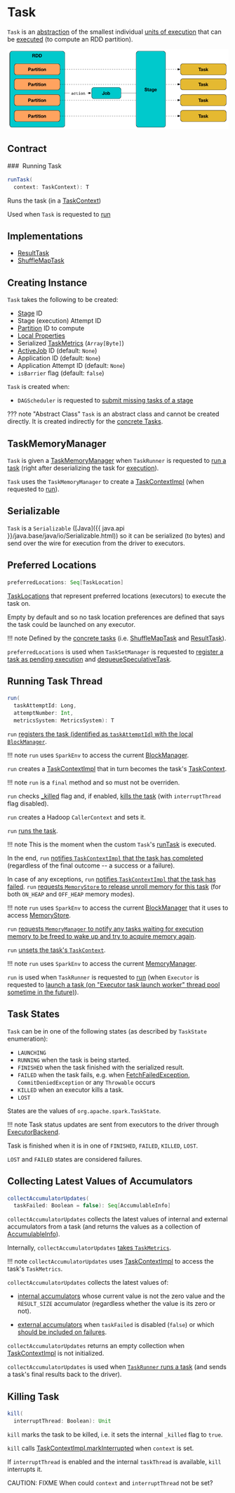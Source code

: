# Task

`Task` is an [abstraction](#contract) of the smallest individual [units of execution](#implementations) that can be [executed](#run) (to compute an RDD partition).

![Tasks Are Runtime Representation of RDD Partitions](../images/scheduler/spark-rdd-partitions-job-stage-tasks.png)

## Contract

### <span id="runTask"> Running Task

```scala
runTask(
  context: TaskContext): T
```

Runs the task (in a [TaskContext](TaskContext.md))

Used when `Task` is requested to [run](#run)

## Implementations

* [ResultTask](ResultTask.md)
* [ShuffleMapTask](ShuffleMapTask.md)

## Creating Instance

`Task` takes the following to be created:

* <span id="stageId"> [Stage](Stage.md) ID
* <span id="stageAttemptId"> Stage (execution) Attempt ID
* <span id="partitionId"> [Partition](../rdd/Partition.md) ID to compute
* <span id="localProperties"> [Local Properties](../SparkContext.md#localProperties)
* <span id="serializedTaskMetrics"> Serialized [TaskMetrics](../executor/TaskMetrics.md) (`Array[Byte]`)
* <span id="jobId"> [ActiveJob](ActiveJob.md) ID (default: `None`)
* <span id="appId"> Application ID (default: `None`)
* <span id="appAttemptId"> Application Attempt ID (default: `None`)
* <span id="isBarrier"> `isBarrier` flag (default: `false`)

`Task` is created when:

* `DAGScheduler` is requested to [submit missing tasks of a stage](DAGScheduler.md#submitMissingTasks)

??? note "Abstract Class"
    `Task` is an abstract class and cannot be created directly. It is created indirectly for the [concrete Tasks](#implementations).

## <span id="taskMemoryManager"><span id="setTaskMemoryManager"> TaskMemoryManager

`Task` is given a [TaskMemoryManager](../memory/TaskMemoryManager.md) when `TaskRunner` is requested to [run a task](../executor/TaskRunner.md#run) (right after deserializing the task for [execution](#run)).

`Task` uses the `TaskMemoryManager` to create a [TaskContextImpl](TaskContextImpl.md) (when requested to [run](#run)).

## <span id="Serializable"> Serializable

`Task` is a `Serializable` ([Java]({{ java.api }}/java.base/java/io/Serializable.html)) so it can be serialized (to bytes) and send over the wire for execution from the driver to executors.

## <span id="preferredLocations"> Preferred Locations

```scala
preferredLocations: Seq[TaskLocation]
```

[TaskLocations](TaskLocation.md) that represent preferred locations (executors) to execute the task on.

Empty by default and so no task location preferences are defined that says the task could be launched on any executor.

!!! note
    Defined by the [concrete tasks](#implementations) (i.e. [ShuffleMapTask](ShuffleMapTask.md#preferredLocations) and [ResultTask](ResultTask.md#preferredLocations)).

`preferredLocations` is used when `TaskSetManager` is requested to [register a task as pending execution](TaskSetManager.md#addPendingTask) and [dequeueSpeculativeTask](TaskSetManager.md#dequeueSpeculativeTask).

## <span id="run"> Running Task Thread

```scala
run(
  taskAttemptId: Long,
  attemptNumber: Int,
  metricsSystem: MetricsSystem): T
```

`run` [registers the task (identified as `taskAttemptId`) with the local `BlockManager`](../storage/BlockManager.md#registerTask).

!!! note
    `run` uses `SparkEnv` to access the current [BlockManager](../SparkEnv.md#blockManager).

`run` creates a [TaskContextImpl](TaskContextImpl.md) that in turn becomes the task's [TaskContext](TaskContext.md#setTaskContext).

!!! note
    `run` is a `final` method and so must not be overriden.

`run` checks [_killed](#_killed) flag and, if enabled, [kills the task](#kill) (with `interruptThread` flag disabled).

`run` creates a Hadoop `CallerContext` and sets it.

`run` [runs the task](#runTask).

!!! note
    This is the moment when the custom `Task`'s [runTask](#runTask) is executed.

In the end, `run` [notifies `TaskContextImpl` that the task has completed](TaskContextImpl.md#markTaskCompleted) (regardless of the final outcome -- a success or a failure).

In case of any exceptions, `run` [notifies `TaskContextImpl` that the task has failed](TaskContextImpl.md#markTaskFailed). `run` [requests `MemoryStore` to release unroll memory for this task](../storage/MemoryStore.md#releaseUnrollMemoryForThisTask) (for both `ON_HEAP` and `OFF_HEAP` memory modes).

!!! note
    `run` uses `SparkEnv` to access the current [BlockManager](../SparkEnv.md#blockManager) that it uses to access [MemoryStore](../storage/BlockManager.md#memoryStore).

`run` [requests `MemoryManager` to notify any tasks waiting for execution memory to be freed to wake up and try to acquire memory again](../memory/MemoryManager.md).

`run` [unsets the task's `TaskContext`](TaskContext.md#unset).

!!! note
    `run` uses `SparkEnv` to access the current [MemoryManager](../SparkEnv.md#memoryManager).

`run` is used when `TaskRunner` is requested to [run](../executor/TaskRunner.md#run) (when `Executor` is requested to [launch a task (on "Executor task launch worker" thread pool sometime in the future)](../executor/Executor.md#launchTask)).

## <span id="states"><span id="TaskState"> Task States

`Task` can be in one of the following states (as described by `TaskState` enumeration):

* `LAUNCHING`
* `RUNNING` when the task is being started.
* `FINISHED` when the task finished with the serialized result.
* `FAILED` when the task fails, e.g. when [FetchFailedException](../shuffle/FetchFailedException.md), `CommitDeniedException` or any `Throwable` occurs
* `KILLED` when an executor kills a task.
* `LOST`

States are the values of `org.apache.spark.TaskState`.

!!! note
    Task status updates are sent from executors to the driver through [ExecutorBackend](../executor/ExecutorBackend.md).

Task is finished when it is in one of `FINISHED`, `FAILED`, `KILLED`, `LOST`.

`LOST` and `FAILED` states are considered failures.

## <span id="collectAccumulatorUpdates"> Collecting Latest Values of Accumulators

```scala
collectAccumulatorUpdates(
  taskFailed: Boolean = false): Seq[AccumulableInfo]
```

`collectAccumulatorUpdates` collects the latest values of internal and external accumulators from a task (and returns the values as a collection of [AccumulableInfo](../accumulators/AccumulableInfo.md)).

Internally, `collectAccumulatorUpdates` [takes `TaskMetrics`](TaskContextImpl.md#taskMetrics).

!!! note
    `collectAccumulatorUpdates` uses [TaskContextImpl](#context) to access the task's `TaskMetrics`.

`collectAccumulatorUpdates` collects the latest values of:

* [internal accumulators](../executor/TaskMetrics.md#internalAccums) whose current value is not the zero value and the `RESULT_SIZE` accumulator (regardless whether the value is its zero or not).

* [external accumulators](../executor/TaskMetrics.md#externalAccums) when `taskFailed` is disabled (`false`) or which [should be included on failures](../accumulators/index.md#countFailedValues).

`collectAccumulatorUpdates` returns an empty collection when [TaskContextImpl](#context) is not initialized.

`collectAccumulatorUpdates` is used when [`TaskRunner` runs a task](../executor/TaskRunner.md#run) (and sends a task's final results back to the driver).

## <span id="kill"> Killing Task

```scala
kill(
  interruptThread: Boolean): Unit
```

`kill` marks the task to be killed, i.e. it sets the internal `_killed` flag to `true`.

`kill` calls [TaskContextImpl.markInterrupted](TaskContextImpl.md#markInterrupted) when `context` is set.

If `interruptThread` is enabled and the internal `taskThread` is available, `kill` interrupts it.

CAUTION: FIXME When could `context` and `interruptThread` not be set?
